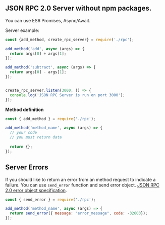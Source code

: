 **JSON RPC 2.0 Server without npm packages.**
--
You can use ES6 Promises, Async/Await.

Server example:
```js
const {add_method, create_rpc_server} = require('./rpc');

add_method('add', async (args) => {
  return args[0] + args[1];
});

add_method('subtract', async (args) => {
  return args[0] - args[1];
});


create_rpc_server.listen(3000, () => {
  console.log('JSON RPC Server is run on port 3000');
});
```

**Method definition**
```js
const { add_method } = require('./rpc');

add_method('method_name', async (args) => {
  // your code 
  // you must return data
  
  return {};
});
```

**Server Errors**
--
If you should like to return an error from an method request to indicate a failure. You can use `send_error` function and send error object. [JSON RPC 2.0 error object specification](http://www.jsonrpc.org/specification#error_object). 
```js
const { send_error } = require('./rpc');

add_method('method_name', async (args) => {
  return send_error({ message: "error_message", code: -32603});
});
```